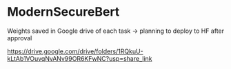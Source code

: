# ModernSecureBert

Weights saved in Google drive of each task -> planning to deploy to HF after approval

https://drive.google.com/drive/folders/1RQkuU-kLtAb1VOuvqNvANv99OR6KFwNC?usp=share_link


